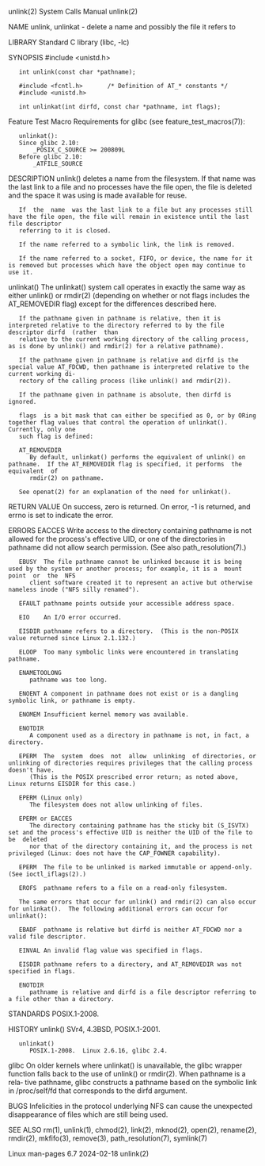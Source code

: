 unlink(2)							      System Calls Manual							     unlink(2)

NAME
       unlink, unlinkat - delete a name and possibly the file it refers to

LIBRARY
       Standard C library (libc, -lc)

SYNOPSIS
       #include <unistd.h>

       int unlink(const char *pathname);

       #include <fcntl.h>	    /* Definition of AT_* constants */
       #include <unistd.h>

       int unlinkat(int dirfd, const char *pathname, int flags);

   Feature Test Macro Requirements for glibc (see feature_test_macros(7)):

       unlinkat():
	   Since glibc 2.10:
	       _POSIX_C_SOURCE >= 200809L
	   Before glibc 2.10:
	       _ATFILE_SOURCE

DESCRIPTION
       unlink() deletes a name from the filesystem.  If that name was the last link to a file and no processes have the file open, the file is deleted and the
       space it was using is made available for reuse.

       If  the	name  was the last link to a file but any processes still have the file open, the file will remain in existence until the last file descriptor
       referring to it is closed.

       If the name referred to a symbolic link, the link is removed.

       If the name referred to a socket, FIFO, or device, the name for it is removed but processes which have the object open may continue to use it.

   unlinkat()
       The unlinkat() system call operates in exactly the same way as either unlink() or rmdir(2) (depending on whether or not flags includes the AT_REMOVEDIR
       flag) except for the differences described here.

       If the pathname given in pathname is relative, then it is interpreted relative to the directory referred to by the file descriptor dirfd	 (rather  than
       relative to the current working directory of the calling process, as is done by unlink() and rmdir(2) for a relative pathname).

       If the pathname given in pathname is relative and dirfd is the special value AT_FDCWD, then pathname is interpreted relative to the current working di‐
       rectory of the calling process (like unlink() and rmdir(2)).

       If the pathname given in pathname is absolute, then dirfd is ignored.

       flags  is a bit mask that can either be specified as 0, or by ORing together flag values that control the operation of unlinkat().  Currently, only one
       such flag is defined:

       AT_REMOVEDIR
	      By default, unlinkat() performs the equivalent of unlink() on pathname.  If the AT_REMOVEDIR flag is specified, it performs  the	equivalent  of
	      rmdir(2) on pathname.

       See openat(2) for an explanation of the need for unlinkat().

RETURN VALUE
       On success, zero is returned.  On error, -1 is returned, and errno is set to indicate the error.

ERRORS
       EACCES Write  access to the directory containing pathname is not allowed for the process's effective UID, or one of the directories in pathname did not
	      allow search permission.	(See also path_resolution(7).)

       EBUSY  The file pathname cannot be unlinked because it is being used by the system or another process; for example, it is a  mount  point  or  the  NFS
	      client software created it to represent an active but otherwise nameless inode ("NFS silly renamed").

       EFAULT pathname points outside your accessible address space.

       EIO    An I/O error occurred.

       EISDIR pathname refers to a directory.  (This is the non-POSIX value returned since Linux 2.1.132.)

       ELOOP  Too many symbolic links were encountered in translating pathname.

       ENAMETOOLONG
	      pathname was too long.

       ENOENT A component in pathname does not exist or is a dangling symbolic link, or pathname is empty.

       ENOMEM Insufficient kernel memory was available.

       ENOTDIR
	      A component used as a directory in pathname is not, in fact, a directory.

       EPERM  The  system  does	 not  allow  unlinking	of directories, or unlinking of directories requires privileges that the calling process doesn't have.
	      (This is the POSIX prescribed error return; as noted above, Linux returns EISDIR for this case.)

       EPERM (Linux only)
	      The filesystem does not allow unlinking of files.

       EPERM or EACCES
	      The directory containing pathname has the sticky bit (S_ISVTX) set and the process's effective UID is neither the UID of the file to be  deleted
	      nor that of the directory containing it, and the process is not privileged (Linux: does not have the CAP_FOWNER capability).

       EPERM  The file to be unlinked is marked immutable or append-only.  (See ioctl_iflags(2).)

       EROFS  pathname refers to a file on a read-only filesystem.

       The same errors that occur for unlink() and rmdir(2) can also occur for unlinkat().  The following additional errors can occur for unlinkat():

       EBADF  pathname is relative but dirfd is neither AT_FDCWD nor a valid file descriptor.

       EINVAL An invalid flag value was specified in flags.

       EISDIR pathname refers to a directory, and AT_REMOVEDIR was not specified in flags.

       ENOTDIR
	      pathname is relative and dirfd is a file descriptor referring to a file other than a directory.

STANDARDS
       POSIX.1-2008.

HISTORY
       unlink()
	      SVr4, 4.3BSD, POSIX.1-2001.

       unlinkat()
	      POSIX.1-2008.  Linux 2.6.16, glibc 2.4.

   glibc
       On  older  kernels where unlinkat() is unavailable, the glibc wrapper function falls back to the use of unlink() or rmdir(2).  When pathname is a rela‐
       tive pathname, glibc constructs a pathname based on the symbolic link in /proc/self/fd that corresponds to the dirfd argument.

BUGS
       Infelicities in the protocol underlying NFS can cause the unexpected disappearance of files which are still being used.

SEE ALSO
       rm(1), unlink(1), chmod(2), link(2), mknod(2), open(2), rename(2), rmdir(2), mkfifo(3), remove(3), path_resolution(7), symlink(7)

Linux man-pages 6.7							  2024-02-18								     unlink(2)
